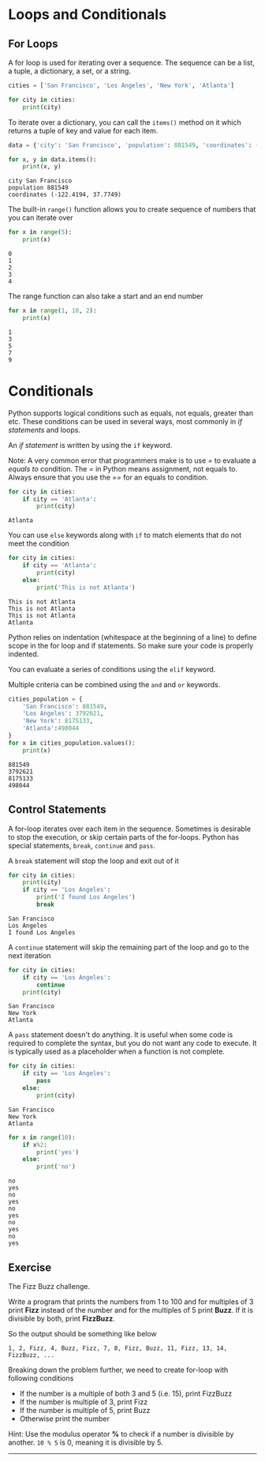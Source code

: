 # Loops and Conditionals

## For Loops

A for loop is used for iterating over a sequence. The sequence can be a list, a tuple, a dictionary, a set, or a string.




```python
cities = ['San Francisco', 'Los Angeles', 'New York', 'Atlanta']

for city in cities:
    print(city)
```

To iterate over a dictionary, you can call the `items()` method on it which returns a tuple of key and value for each item.


```python
data = {'city': 'San Francisco', 'population': 881549, 'coordinates': (-122.4194, 37.7749) }

for x, y in data.items():
    print(x, y)
```

    city San Francisco
    population 881549
    coordinates (-122.4194, 37.7749)


The built-in `range()` function allows you to create sequence of numbers that you can iterate over


```python
for x in range(5):
    print(x)
```

    0
    1
    2
    3
    4


The range function can also take a start and an end number


```python
for x in range(1, 10, 2):
    print(x)
```

    1
    3
    5
    7
    9


# Conditionals

Python supports logical conditions such as equals, not equals, greater than etc. These conditions can be used in several ways, most commonly in *if statements* and loops.

An *if statement* is written by using the `if` keyword.

Note: A very common error that programmers make is to use *=* to evaluate a *equals to* condition. The *=* in Python means assignment, not equals to. Always ensure that you use the *==* for an equals to condition.


```python
for city in cities:
    if city == 'Atlanta':
        print(city)
```

    Atlanta


You can use `else` keywords along with `if` to match elements that do not meet the condition


```python
for city in cities:
    if city == 'Atlanta':
        print(city)
    else:
        print('This is not Atlanta')
```

    This is not Atlanta
    This is not Atlanta
    This is not Atlanta
    Atlanta


Python relies on indentation (whitespace at the beginning of a line) to define scope in the for loop and if statements. So make sure your code is properly indented. 

You can evaluate a series of conditions using the `elif` keyword.

Multiple criteria can be combined using the `and` and `or` keywords.


```python
cities_population = {
    'San Francisco': 881549,
    'Los Angeles': 3792621,
    'New York': 8175133,
    'Atlanta':498044
}
for x in cities_population.values():
    print(x)
```

    881549
    3792621
    8175133
    498044


## Control Statements

A for-loop iterates over each item in the sequence. Sometimes is desirable to stop the execution, or skip certain parts of the for-loops. Python has special statements, `break`, `continue` and `pass`. 

A `break` statement will stop the loop and exit out of it


```python
for city in cities:
    print(city)
    if city == 'Los Angeles':
        print('I found Los Angeles')
        break
```

    San Francisco
    Los Angeles
    I found Los Angeles


A `continue` statement will skip the remaining part of the loop and go to the next iteration


```python
for city in cities:
    if city == 'Los Angeles':
        continue
    print(city)
```

    San Francisco
    New York
    Atlanta


A `pass` statement doesn't do anything. It is useful when some code is required to complete the syntax, but you do not want any code to execute. It is typically used as a placeholder when a function is not complete.


```python
for city in cities:
    if city == 'Los Angeles':
        pass
    else:
        print(city)
```

    San Francisco
    New York
    Atlanta



```python
for x in range(10):
    if x%2:
        print('yes')
    else:
        print('no')
```

    no
    yes
    no
    yes
    no
    yes
    no
    yes
    no
    yes


## Exercise

The Fizz Buzz challenge.

Write a program that prints the numbers from 1 to 100 and for multiples of 3 print **Fizz** instead of the number and for the multiples of 5 print **Buzz**. If it is divisible by both, print **FizzBuzz**.

So the output should be something like below

`1, 2, Fizz, 4, Buzz, Fizz, 7, 8, Fizz, Buzz, 11, Fizz, 13, 14, FizzBuzz, ...`

Breaking down the problem further, we need to create for-loop with following conditions

- If the number is a multiple of both 3 and 5 (i.e. 15), print FizzBuzz
- If the number is multiple of 3, print Fizz
- If the number is multiple of 5, print Buzz
- Otherwise print the number

Hint: Use the modulus operator **%** to check if a number is divisible by another. `10 % 5` is 0, meaning it is divisible by 5.


----
